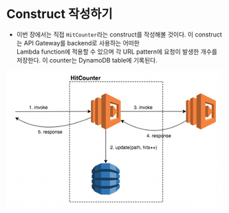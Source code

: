 # Construct 작성하기

- 이번 장에서는 직접 `HitCounter`라는 construct를 작성해볼 것이다. 이 construct는 API Gateway를 backend로 사용하는 어떠한  
  Lambda function에 적용할 수 있으며 각 URL pattern에 요청이 발생한 개수를 저장한다. 이 counter는 DynamoDB table에 기록된다.

![picture 36](/images/AWS_CDK_3_1.png)
